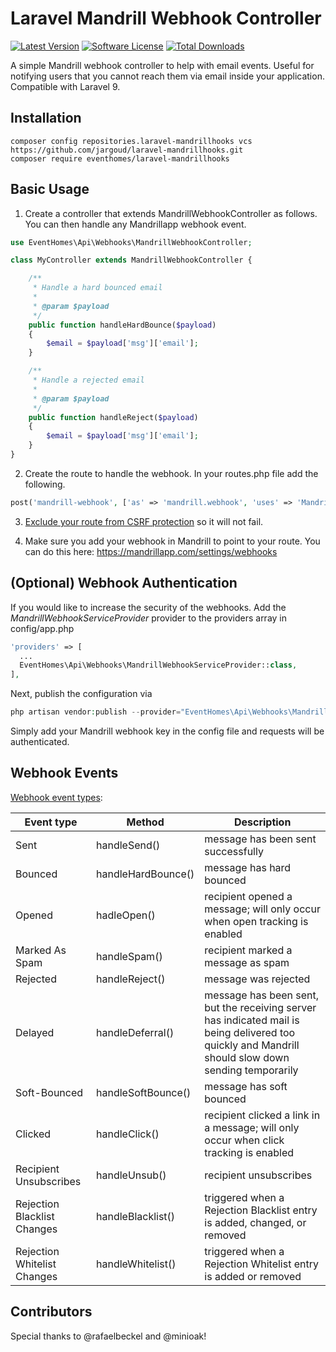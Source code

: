 # Laravel Mandrill Webhook Controller

[![Latest Version](https://img.shields.io/github/release/eventhomes/laravel-mandrillhooks.svg?style=flat-square)](https://github.com/eventhomes/laravel-mandrillhooks/releases)
[![Software License](https://img.shields.io/badge/license-MIT-brightgreen.svg?style=flat-square)](LICENSE)
[![Total Downloads](https://img.shields.io/packagist/dt/eventhomes/laravel-mandrillhooks.svg?style=flat-square)](https://packagist.org/packages/eventhomes/laravel-mandrillhooks)

A simple Mandrill webhook controller to help with email events. Useful for notifying users that you cannot reach them
via email inside your application. Compatible with Laravel 9.

## Installation

```shell
composer config repositories.laravel-mandrillhooks vcs https://github.com/jargoud/laravel-mandrillhooks.git
composer require eventhomes/laravel-mandrillhooks
```

## Basic Usage

1) Create a controller that extends MandrillWebhookController as follows. You can then handle any Mandrillapp webhook
   event.

```php
use EventHomes\Api\Webhooks\MandrillWebhookController;

class MyController extends MandrillWebhookController {

    /**
     * Handle a hard bounced email
     *
     * @param $payload
     */
    public function handleHardBounce($payload)
    {
        $email = $payload['msg']['email'];
    }

    /**
     * Handle a rejected email
     *
     * @param $payload
     */
    public function handleReject($payload)
    {
        $email = $payload['msg']['email'];
    }
}
```

2) Create the route to handle the webhook. In your routes.php file add the following.

```php
post('mandrill-webhook', ['as' => 'mandrill.webhook', 'uses' => 'MandrillController@handleWebHook']);
```

3) [Exclude your route from CSRF protection](https://laravel.com/docs/10.x/csrf#csrf-excluding-uris) so it will not fail.

4) Make sure you add your webhook in Mandrill to point to your route. You can do this
   here: https://mandrillapp.com/settings/webhooks

## (Optional) Webhook Authentication

If you would like to increase the security of the webhooks. Add the *MandrillWebhookServiceProvider* provider to the
providers array in config/app.php

```php
'providers' => [
  ...
  EventHomes\Api\Webhooks\MandrillWebhookServiceProvider::class,
],
```

Next, publish the configuration via

```php
php artisan vendor:publish --provider="EventHomes\Api\Webhooks\MandrillWebhookServiceProvider"
```

Simply add your Mandrill webhook key in the config file and requests will be authenticated.

## Webhook Events

[Webhook event types](https://mandrill.zendesk.com/hc/en-us/articles/205583217-Introduction-to-Webhooks#event-types):

| Event type                   | Method             | Description                                                                                                                                         |
|------------------------------|--------------------|-----------------------------------------------------------------------------------------------------------------------------------------------------|
| Sent	                        | handleSend()       | message has been sent successfully                                                                                                                  |
| Bounced	                     | handleHardBounce() | message has hard bounced                                                                                                                            |
| Opened	                      | hadleOpen()        | recipient opened a message; will only occur when open tracking is enabled                                                                           |
| Marked As Spam	              | handleSpam()       | recipient marked a message as spam                                                                                                                  |
| Rejected	                    | handleReject()     | message was rejected                                                                                                                                |
| Delayed	                     | handleDeferral()   | message has been sent, but the receiving server has indicated mail is being delivered too quickly and Mandrill should slow down sending temporarily |
| Soft-Bounced	                | handleSoftBounce() | message has soft bounced                                                                                                                            |
| Clicked	                     | handleClick()      | recipient clicked a link in a message; will only occur when click tracking is enabled                                                               |
| Recipient Unsubscribes       | handleUnsub()      | recipient unsubscribes                                                                                                                              |
| Rejection Blacklist Changes	 | handleBlacklist()  | triggered when a Rejection Blacklist entry is added, changed, or removed                                                                            |
| Rejection Whitelist Changes	 | handleWhitelist()  | triggered when a Rejection Whitelist entry is added or removed                                                                                      |

## Contributors

Special thanks to @rafaelbeckel and @minioak!
